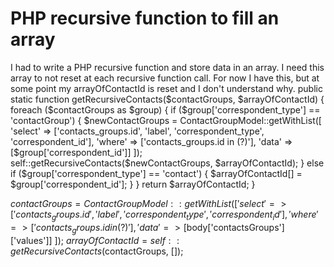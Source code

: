 
# PHP recursive function to fill an array

I had to write a PHP recursive function and store data in an array. I need this array to not reset at each recursive function call.
For now I have this, but at some point my arrayOfContactId is reset and I don't understand why.
public static function getRecursiveContacts($contactGroups, $arrayOfContactId) {
    foreach ($contactGroups as $group) {
        if ($group['correspondent_type'] == 'contactGroup') {
            $newContactGroups = ContactGroupModel::getWithList([
                'select'    => ['contacts_groups.id', 'label', 'correspondent_type', 'correspondent_id'],
                'where'     => ['contacts_groups.id in (?)'],
                'data'      => [$group['correspondent_id']]
            ]);
            self::getRecursiveContacts($newContactGroups, $arrayOfContactId);
        } else if ($group['correspondent_type'] == 'contact') {
            $arrayOfContactId[] = $group['correspondent_id'];
        }
    }
    return $arrayOfContactId;
}

$contactGroups = ContactGroupModel::getWithList([
    'select'    => ['contacts_groups.id', 'label', 'correspondent_type', 'correspondent_id'],
    'where'     => ['contacts_groups.id in (?)'],
    'data'      => [$body['contactsGroups']['values']]
]);
$arrayOfContactId = self::getRecursiveContacts($contactGroups, []);


        